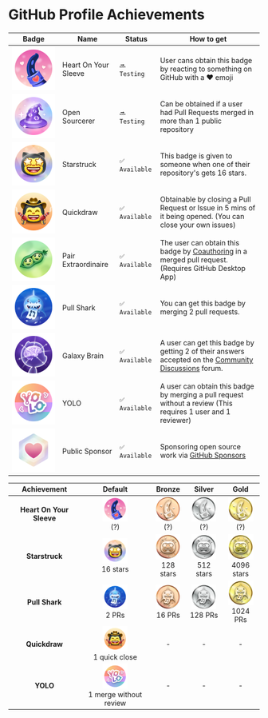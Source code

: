 # GitHub Profile Achievements

| Badge | Name | Status | How to get |
| --- | --- | --- | --- |
| ![Heart On Your Sleeve](/images/achievements/default/heart-on-your-sleeve.png) | Heart On Your Sleeve | `🔜 Testing` | User cans obtain this badge by reacting to something on GitHub with a ❤️ emoji |
| ![Open Sourcerer](/images/achievements/default/open-sourcerer.png) | Open Sourcerer |  `🔜 Testing` | Can be obtained if a user had Pull Requests merged in more than 1 public repository |
| ![Starstruck](/images/achievements/default/starstruck.png) | Starstruck | `✅ Available` | This badge is given to someone when one of their repository's gets 16 stars. |
| ![Quickdraw](/images/achievements/default/quickdraw.png) | Quickdraw | `✅ Available` | Obtainable by closing a Pull Request or Issue in 5 mins of it being opened. (You can close your own issues) |
| ![Pair Extraordinaire](/images/achievements/default/pair-extraordinaire.png) | Pair Extraordinaire | `✅ Available` | The user can obtain this badge by [Coauthoring](https://docs.github.com/pull-requests/committing-changes-to-your-project/creating-and-editing-commits/creating-a-commit-with-multiple-authors) in a merged pull request. (Requires GitHub Desktop App) |
| ![Pull Shark](/images/achievements/default/pull-shark.png) | Pull Shark | `✅ Available` | You can get this badge by merging 2 pull requests. |
| ![Galaxy Brain](/images/achievements/default/galaxy-brain.png) | Galaxy Brain | `✅ Available` | A user can get this badge by getting 2 of their answers accepted on the [Community Discussions](https://github.com/orgs/community/discussions/) forum. |
| ![YOLO](/images/achievements/default/yolo.png) | YOLO | `✅ Available` | A user can obtain this badge by merging a pull request without a review (This requires 1 user and 1 reviewer) |
| ![Public Sponsor](/images/achievements/default/public-sponsor.png) | Public Sponsor | `✅ Available` | Sponsoring open source work via [GitHub Sponsors](https://github.com/sponsors) |

| Achievement | Default | Bronze | Silver | Gold |
| :-: | :-: | :-: | :-: | :-: |
| **Heart On Your Sleeve** | <img src="/images/achievements/default/heart-on-your-sleeve.png" width="50px"><br>(?) | <img src="/images/achievements/tiers/heart-on-your-sleeve/bronze.png" width="50px"><br>(?) | <img src="/images/achievements/tiers/heart-on-your-sleeve/silver.png" width="50px"><br>(?) | <img src="/images/achievements/tiers/heart-on-your-sleeve/gold.png" width="50px"><br>(?) |
| **Starstruck** | <img src="/images/achievements/default/starstruck.png" width="50px"><br>16 stars | <img src="/images/achievements/tiers/starstruck/bronze.png" width="50px"><br>128 stars | <img src="/images/achievements/tiers/starstruck/silver.png" width="50px"><br>512 stars | <img src="/images/achievements/tiers/starstruck/gold.png" width="50px"><br>4096 stars |
| **Pull Shark** | <img src="/images/achievements/default/pull-shark.png" width="50px"><br>2 PRs | <img src="/images/achievements/tiers/pull-shark/bronze.png" width="50px"><br>16 PRs | <img src="/images/achievements/tiers/pull-shark/silver.png" width="50px"><br>128 PRs | <img src="/images/achievements/tiers/pull-shark/gold.png" width="50px"><br>1024 PRs |
| **Quickdraw** | <img src="/images/achievements/default/quickdraw.png" width="50px"><br>1 quick close | - | - | - |
| **YOLO** | <img src="/images/achievements/default/yolo.png" width="50px"><br>1 merge without review | - | - | - |
